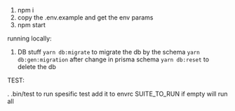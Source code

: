1. npm i
2. copy the .env.example and get the env params
3. npm start

running locally:

1. DB stuff
   `yarn db:migrate` to migrate the db by the schema 
   `yarn db:gen:migration` after change in prisma schema
   `yarn db:reset` to delete the db


TEST:

. .bin/test 
to run spesific test add it to envrc SUITE_TO_RUN
if empty will run all
